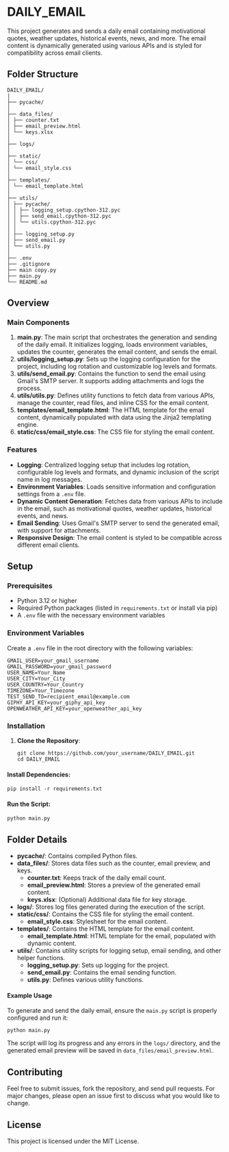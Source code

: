# DAILY_EMAIL

This project generates and sends a daily email containing motivational quotes, weather updates, historical events, news, and more. The email content is dynamically generated using various APIs and is styled for compatibility across email clients.

## Folder Structure
```
DAILY_EMAIL/
│
├── pycache/
│
├── data_files/
│ ├── counter.txt
│ ├── email_preview.html
│ └── keys.xlsx
│
├── logs/
│
├── static/
│ └── css/
│ └── email_style.css
│
├── templates/
│ └── email_template.html
│
├── utils/
│ ├── pycache/
│ │ ├── logging_setup.cpython-312.pyc
│ │ ├── send_email.cpython-312.pyc
│ │ └── utils.cpython-312.pyc
│ │
│ ├── logging_setup.py
│ ├── send_email.py
│ └── utils.py
│
├── .env
├── .gitignore
├── main copy.py
├── main.py
└── README.md
```

## Overview

### Main Components

1. **main.py**: The main script that orchestrates the generation and sending of the daily email. It initializes logging, loads environment variables, updates the counter, generates the email content, and sends the email.
2. **utils/logging_setup.py**: Sets up the logging configuration for the project, including log rotation and customizable log levels and formats.
3. **utils/send_email.py**: Contains the function to send the email using Gmail's SMTP server. It supports adding attachments and logs the process.
4. **utils/utils.py**: Defines utility functions to fetch data from various APIs, manage the counter, read files, and inline CSS for the email content.
5. **templates/email_template.html**: The HTML template for the email content, dynamically populated with data using the Jinja2 templating engine.
6. **static/css/email_style.css**: The CSS file for styling the email content.

### Features

- **Logging**: Centralized logging setup that includes log rotation, configurable log levels and formats, and dynamic inclusion of the script name in log messages.
- **Environment Variables**: Loads sensitive information and configuration settings from a `.env` file.
- **Dynamic Content Generation**: Fetches data from various APIs to include in the email, such as motivational quotes, weather updates, historical events, and news.
- **Email Sending**: Uses Gmail's SMTP server to send the generated email, with support for attachments.
- **Responsive Design**: The email content is styled to be compatible across different email clients.

## Setup

### Prerequisites

- Python 3.12 or higher
- Required Python packages (listed in `requirements.txt` or install via pip)
- A `.env` file with the necessary environment variables

### Environment Variables

Create a `.env` file in the root directory with the following variables:
```
GMAIL_USER=your_gmail_username
GMAIL_PASSWORD=your_gmail_password
USER_NAME=Your_Name
USER_CITY=Your_City
USER_COUNTRY=Your_Country
TIMEZONE=Your_Timezone
TEST_SEND_TO=recipient_email@example.com
GIPHY_API_KEY=your_giphy_api_key
OPENWEATHER_API_KEY=your_openweather_api_key
```

### Installation

1. **Clone the Repository**:
   ```
   git clone https://github.com/your_username/DAILY_EMAIL.git
   cd DAILY_EMAIL
   ```

#### Install Dependencies:
```
pip install -r requirements.txt
```

#### Run the Script:

```
python main.py
```

Folder Details
--------------

-   **pycache/**: Contains compiled Python files.
-   **data_files/**: Stores data files such as the counter, email preview, and keys.
    -   **counter.txt**: Keeps track of the daily email count.
    -   **email_preview.html**: Stores a preview of the generated email content.
    -   **keys.xlsx**: (Optional) Additional data file for key storage.
-   **logs/**: Stores log files generated during the execution of the script.
-   **static/css/**: Contains the CSS file for styling the email content.
    -   **email_style.css**: Stylesheet for the email content.
-   **templates/**: Contains the HTML template for the email content.
    -   **email_template.html**: HTML template for the email, populated with dynamic content.
-   **utils/**: Contains utility scripts for logging setup, email sending, and other helper functions.
    -   **logging_setup.py**: Sets up logging for the project.
    -   **send_email.py**: Contains the email sending function.
    -   **utils.py**: Defines various utility functions.

#### Example Usage

To generate and send the daily email, ensure the `main.py` script is properly configured and run it:


`python main.py`

The script will log its progress and any errors in the `logs/` directory, and the generated email preview will be saved in `data_files/email_preview.html`.

Contributing
------------

Feel free to submit issues, fork the repository, and send pull requests. For major changes, please open an issue first to discuss what you would like to change.

License
-------

This project is licensed under the MIT License.